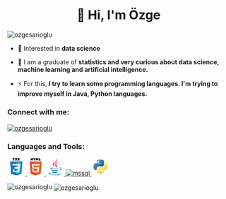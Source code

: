 <h1 align="center">👋 Hi, I'm Özge</h1>
<p align="left"> <img src="https://komarev.com/ghpvc/?username=ozgesarioglu&label=Profile%20views&color=0e75b6&style=flat" alt="ozgesarioglu" /> </p>

- 🔭
Interested in **data science**

- 🌱 I am a graduate of **statistics and very curious about data science, machine learning and artificial intelligence.**

- ⚡ For this, **I try to learn some programming languages. I'm trying to improve myself in Java, Python languages.**

<h3 align="left">Connect with me:</h3>
<p align="left">
<a href="https://linkedin.com/in/ozgesarioglu" target="blank"><img align="center" src="https://raw.githubusercontent.com/rahuldkjain/github-profile-readme-generator/master/src/images/icons/Social/linked-in-alt.svg" alt="ozgesarioglu" height="30" width="40" /></a>
</p>


<h3 align="left">Languages and Tools:</h3>
<p align="left"> <a href="https://www.w3schools.com/css/" target="_blank" rel="noreferrer"> <img src="https://raw.githubusercontent.com/devicons/devicon/master/icons/css3/css3-original-wordmark.svg" alt="css3" width="40" height="40"/> </a> <a href="https://www.w3.org/html/" target="_blank" rel="noreferrer"> <img src="https://raw.githubusercontent.com/devicons/devicon/master/icons/html5/html5-original-wordmark.svg" alt="html5" width="40" height="40"/> </a> <a href="https://www.java.com" target="_blank" rel="noreferrer"> <img src="https://raw.githubusercontent.com/devicons/devicon/master/icons/java/java-original.svg" alt="java" width="40" height="40"/> </a> <a  <a href="https://www.microsoft.com/en-us/sql-server" target="_blank" rel="noreferrer"> <img src="https://www.svgrepo.com/show/303229/microsoft-sql-server-logo.svg" alt="mssql" width="40" height="40"/> </a>  </a> <a href="https://www.python.org" target="_blank" rel="noreferrer"> <img src="https://raw.githubusercontent.com/devicons/devicon/master/icons/python/python-original.svg" alt="python" width="40" height="40"/> </a> </p>

<p><img align="left" src="https://github-readme-stats.vercel.app/api/top-langs?username=ozgesarioglu&show_icons=true&locale=en&layout=compact" alt="ozgesarioglu" /></p>

<p>&nbsp;<img align="center" src="https://github-readme-stats.vercel.app/api?username=ozgesarioglu&show_icons=true&locale=en" alt="ozgesarioglu" /></p>
